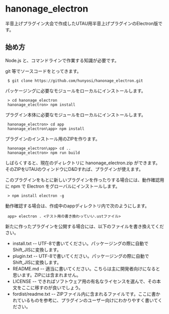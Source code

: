 # hanonage_electron
半音上げプラグイン大会で作成したUTAU用半音上げプラグインのElectron版です。

## 始め方
Node.js と、コマンドラインで作業する知識が必要です。

git 等でソースコードをとってきます。

```
 $ git clone https://github.com/hunyosi/hanonage_electron.git
```

パッケージングに必要なモジュールをローカルにインストールします。

```
 > cd hanonage_electron
 hanonage_electron> npm install
```

プラグイン本体に必要なモジュールをローカルにインストールします。

```
 hanonage_electron> cd app
 hanonage_electron\app> npm install
```

プラグインのインストール用のZIPを作ります。

```
 hanonage_electron\app> cd ..
 hanonage_electron> npm run build
```

しばらくすると、現在のディレクトリに hanonage_electron.zip ができます。
そのZIPをUTAUのウィンドウにD&Dすれば、プラグインが使えます。

このプラグインをもとに新しいプラグインを作ったりする場合には、動作確認用に npm で Electron をグローバルにインストールします。

```
 > npm install electron -g
```

動作確認する場合は、作成中のappディレクトリ内で次のようにします。

```
 app> electron . <テスト用の書き換わっていい.ustファイル>
```

新たに作ったプラグインを公開する場合には、以下のファイルを書き換えてください。
+ install.txt -- UTF-8で書いてください。パッケージングの際に自動でShift_JISに変換します。
+ plugin.txt -- UTF-8で書いてください。パッケージングの際に自動でShift_JISに変換します。
+ README.md -- 適当に書いてください。こちらは主に開発者向けになると思います。ZIPには含まれません。
+ LICENSE -- できればソフトウェア用の有名なライセンスを選んで、その本文をここに移すのが良いでしょう。
+ fordist/readme.txt -- ZIPファイル内に含まれるファイルです。ここに書かれているものを参考に、プラグインのユーザー向けにわかりやすく書いてください。
